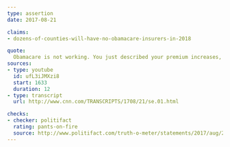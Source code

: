 ```yaml
---
type: assertion
date: 2017-08-21

claims:
- dozens-of-counties-will-have-no-obamacare-insurers-in-2018

quote:
  Obamacare is not working. You just described your premium increases, your deductible increases. A third of the counties in Wisconsin are down to one insurer right here. We've got dozens of counties around America that have zero insurers left.
sources:
- type: youtube
  id: ufL3iJMXzi8
  start: 1633
  duration: 12
- type: transcript
  url: http://www.cnn.com/TRANSCRIPTS/1708/21/se.01.html

checks:
- checker: politifact
  rating: pants-on-fire
  source: http://www.politifact.com/truth-o-meter/statements/2017/aug/24/paul-ryan/ryan-way-obamacare-county-insurance-stat-cnn-town-/
---
```

